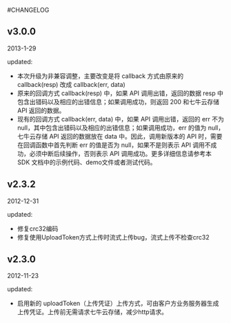 #CHANGELOG

## v3.0.0

2013-1-29

updated:

- 本次升级为非兼容调整，主要改变是将 callback 方式由原来的 callback(resp) 改成 callback(err, data)
- 原来的回调方式 callback(resp) 中，如果 API 调用出错，返回的数据 resp 中包含出错码以及相应的出错信息；如果调用成功，则返回 200 和七牛云存储 API 返回的数据。
- 现有的回调方式 callback(err, data) 中，如果 API 调用出错，返回的 err 不为 null，其中包含出错码以及相应的出错信息；如果调用成功，err 的值为 null，七牛云存储 API 返回的数据放在 data 中。因此，调用新版本的 API 时，需要在回调函数中首先判断 err 的值是否为 null，如果不是则表示 API 调用不成功，必须中断后续操作，否则表示 API 调用成功。更多详细信息请参考本 SDK 文档中的示例代码、demo文件或者测试代码。

## v2.3.2

2012-12-31

updated:

- 修复crc32编码
- 修复使用UploadToken方式上传时流式上传bug，流式上传不检查crc32

## v2.3.0

2012-11-23

updated:

- 启用新的 uploadToken（上传凭证）上传方式，可由客户方业务服务器生成上传凭证。上传前无需请求七牛云存储，减少http请求。
